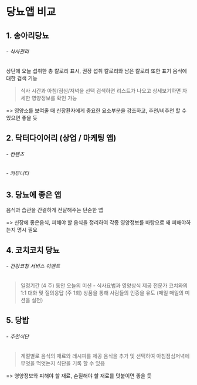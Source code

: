 # 당뇨앱 비교
## 1. 송아리당뇨

###### - 식사관리
상단에 오늘 섭취한 총 칼로리 표시, 권장 섭취 칼로리와 남은 칼로리 또한 표기
음식에 대한 검색 기능 
> 식사 시간과 아침/점심/저녁을 선택
  검색하면 리스트가 나오고 상세보기하면 자세한 영양정보를 확인 가능

=> 영양소를 보여줄 때 신장환자에게 중요한 요소부분을 강조하고, 추천/비추천 할 수 있으면 좋을 듯

## 2. 닥터다이어리 (상업 / 마케팅 앱)

###### - 컨텐츠

###### - 커뮤니티


## 3. 당뇨에 좋은 앱

음식과 습관을 간결하게 전달해주는 단순한 앱

=> 신장에 좋은음식, 피해야 할 음식을 정리하여 각종 영양정보를 바탕으로 왜 피해야하는지 명시 필요

## 4. 코치코치 당뇨

###### - 건강코칭 서비스 이벤트
> 일정기간 (4 주) 동안 
오늘의 미션 - 식사요법과 영양상식 제공
전문가 코치와의 1:1 대화 및 질의응답 (주 1회)
상품을 통해 사람들의 인증을 유도 (매일 매일의 미션을 실천)

## 5. 당밥

###### - 추천식단

> 계절별로 음식의 재료와 레시피를 제공 
음식을 추가 및 선택하여 아침점심저녁에 무엇을 먹엇는지 식단을 기록 할 수 있음

=> 영양정보와 피해야 할 재료, 손질해야 할 재료를 덧붙이면 좋을 듯

